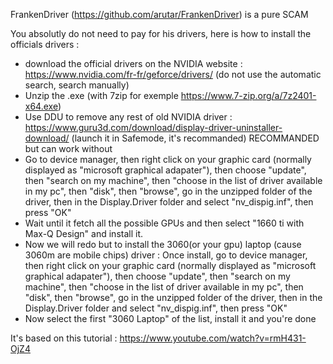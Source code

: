 
FrankenDriver (https://github.com/arutar/FrankenDriver) is a pure SCAM

You absolutly do not need to pay for his drivers, here is how to install the officials drivers :
- download the official drivers on the NVIDIA website : https://www.nvidia.com/fr-fr/geforce/drivers/   (do not use the automatic search, search manually)
- Unzip the .exe (with 7zip for exemple https://www.7-zip.org/a/7z2401-x64.exe)
- Use DDU to remove any rest of old NVIDIA driver : https://www.guru3d.com/download/display-driver-uninstaller-download/ (launch it in Safemode, it's recommanded)  RECOMMANDED but can work without
- Go to device manager, then right click on your graphic card (normally displayed as "microsoft graphical adapater"), then choose "update", then "search on my machine", then "choose in the list of driver available in my pc", then "disk", then "browse", go in the unzipped folder of the driver, then in the Display.Driver folder and select "nv_dispig.inf", then press "OK"
- Wait until it fetch all the possible GPUs and then select "1660 ti with Max-Q Design" and install it.
- Now we will redo but to install the 3060(or your gpu) laptop (cause 3060m are mobile chips) driver : Once install, go to device manager, then right click on your graphic card (normally displayed as "microsoft graphical adapater"), then choose "update", then "search on my machine", then "choose in the list of driver available in my pc", then "disk", then "browse", go in the unzipped folder of the driver, then in the Display.Driver folder and select "nv_dispig.inf", then press "OK"
- Now select the first "3060 Laptop" of the list, install it and you're done

It's based on this tutorial : https://www.youtube.com/watch?v=rmH431-OjZ4
